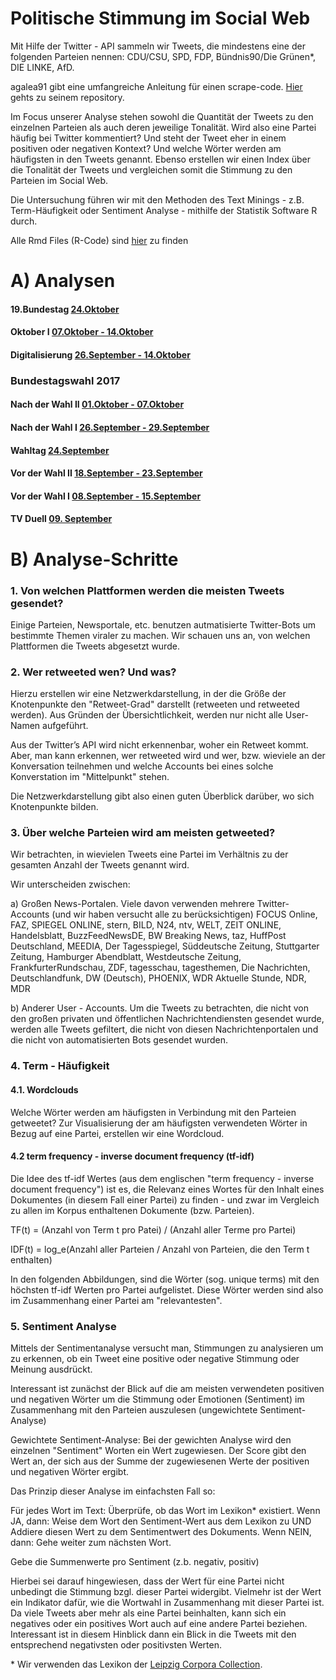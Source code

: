 # Politische Stimmung im Social Web

Mit Hilfe der Twitter - API sammeln wir Tweets, die mindestens eine der folgenden Parteien nennen: CDU/CSU, SPD, FDP, Bündnis90/Die Grünen\*, DIE LINKE, AfD.

agalea91 gibt eine umfangreiche Anleitung für einen scrape-code. [Hier](https://github.com/agalea91/twitter_search) gehts zu seinem repository.

Im Focus unserer Analyse stehen sowohl die Quantität der Tweets zu den einzelnen Parteien als auch deren jeweilige Tonalität. Wird also eine Partei häufig bei Twitter kommentiert? Und steht der Tweet eher in einem positiven oder negativen Kontext? Und welche Wörter werden am häufigsten in den Tweets genannt. Ebenso erstellen wir einen Index über die Tonalität der Tweets und vergleichen somit die Stimmung zu den Parteien im Social Web.

Die Untersuchung führen wir mit den Methoden des Text Minings - z.B. Term-Häufigkeit oder Sentiment Analyse - mithilfe der Statistik Software R durch.

Alle Rmd Files (R-Code) sind [hier](https://github.com/franziloew/politsentiment/tree/master/Rmd_files) zu finden

# A) Analysen

#### 19.Bundestag [24.Oktober](bundestag.md)

#### Oktober I [07.Oktober - 14.Oktober](07_14_okt.md)

#### Digitalisierung [26.September - 14.Oktober](01_07_10.md)

### Bundestagswahl 2017

#### Nach der Wahl II [01.Oktober - 07.Oktober](01_07_okt.md)

#### Nach der Wahl I [26.September - 29.September](25_30.md)

#### Wahltag [24.September](election.md)

#### Vor der Wahl II [18.September - 23.September](18_23_09.md)

#### Vor der Wahl I [08.September - 15.September](17_09.md)

#### TV Duell [09. September](TVDuell.md)

# B) Analyse-Schritte

### 1. Von welchen Plattformen werden die meisten Tweets gesendet?
Einige Parteien, Newsportale, etc. benutzen autmatisierte Twitter-Bots um bestimmte Themen viraler zu machen. Wir schauen uns an, von welchen Plattformen die Tweets abgesetzt wurde.

### 2. Wer retweeted wen? Und was?
Hierzu erstellen wir eine Netzwerkdarstellung, in der die Größe der Knotenpunkte den "Retweet-Grad" darstellt (retweeten und retweeted werden). Aus Gründen der Übersichtlichkeit, werden nur nicht alle User-Namen aufgeführt.

Aus der Twitter’s API wird nicht erkennenbar, woher ein Retweet kommt. Aber, man kann erkennen, wer retweeted wird und wer, bzw. wieviele an der Konversation teilnehmen und welche Accounts bei eines solche Konverstation im "Mittelpunkt" stehen.

Die Netzwerkdarstellung gibt also einen guten Überblick darüber, wo sich Knotenpunkte bilden.

### 3. Über welche Parteien wird am meisten getweeted?
Wir betrachten, in wievielen Tweets eine Partei im Verhältnis zu der gesamten Anzahl der Tweets genannt wird.

Wir unterscheiden zwischen:

  a) Großen News-Portalen.
  Viele davon verwenden mehrere Twitter-Accounts (und wir haben versucht alle zu berücksichtigen)
  FOCUS Online, FAZ, SPIEGEL ONLINE, stern, BILD, N24, ntv, WELT, ZEIT ONLINE, Handelsblatt, BuzzFeedNewsDE, BW Breaking News, taz, HuffPost Deutschland, MEEDIA, Der Tagesspiegel, Süddeutsche Zeitung, Stuttgarter Zeitung, Hamburger Abendblatt, Westdeutsche Zeitung, FrankfurterRundschau, ZDF, tagesschau, tagesthemen, Die Nachrichten, Deutschlandfunk, DW (Deutsch), PHOENIX, WDR Aktuelle Stunde, NDR, MDR

  b) Anderer User - Accounts.
  Um die Tweets zu betrachten, die nicht von den großen privaten und öffentlichen Nachrichtendiensten gesendet wurde, werden alle Tweets gefiltert, die nicht von diesen Nachrichtenportalen und die nicht von automatisierten Bots gesendet wurden.

### 4. Term - Häufigkeit
#### 4.1. Wordclouds
Welche Wörter werden am häufigsten in Verbindung mit den Parteien getweetet? Zur Visualisierung der am häufigsten verwendeten Wörter in Bezug auf eine Partei, erstellen wir eine Wordcloud.


#### 4.2 term frequency - inverse document frequency (tf-idf)
Die Idee des tf-idf Wertes (aus dem englischen "term frequency - inverse document frequency") ist es, die Relevanz eines Wortes für den Inhalt eines Dokumentes (in diesem Fall einer Partei) zu finden - und zwar im Vergleich zu allen im Korpus enthaltenen Dokumente (bzw. Parteien).

TF(t) = (Anzahl von Term t pro Patei) / (Anzahl aller Terme pro Partei)

IDF(t) = log\_e(Anzahl aller Parteien / Anzahl von Parteien, die den Term t enthalten)

In den folgenden Abbildungen, sind die Wörter (sog. unique terms) mit den höchsten tf-idf Werten pro Partei aufgelistet. Diese Wörter werden sind also im Zusammenhang einer Partei am "relevantesten".

### 5. Sentiment Analyse

Mittels der Sentimentanalyse versucht man, Stimmungen zu analysieren um zu erkennen, ob ein Tweet eine positive oder negative Stimmung oder Meinung ausdrückt.

Interessant ist zunächst der Blick auf die am meisten verwendeten positiven und negativen Wörter um die Stimmung oder Emotionen (Sentiment) im Zusammenhang mit den Parteien auszulesen (ungewichtete Sentiment-Analyse)   

Gewichtete Sentiment-Analyse: Bei der gewichten Analyse wird den einzelnen "Sentiment" Worten ein Wert zugewiesen. Der Score gibt den Wert an, der sich aus der Summe der zugewiesenen Werte der positiven und negativen Wörter ergibt.

Das Prinzip dieser Analyse im einfachsten Fall so:

Für jedes Wort im Text:
  Überprüfe, ob das Wort im Lexikon\* existiert.
  Wenn JA, dann:
    Weise dem Wort den Sentiment-Wert aus dem Lexikon zu UND
    Addiere diesen Wert zu dem Sentimentwert des Dokuments.
  Wenn NEIN, dann:
    Gehe weiter zum nächsten Wort.

  Gebe die Summenwerte pro Sentiment (z.b. negativ, positiv)

Hierbei sei darauf hingewiesen, dass der Wert für eine Partei nicht unbedingt die Stimmung bzgl. dieser Partei widergibt. Vielmehr ist der Wert ein Indikator dafür, wie die Wortwahl in Zusammenhang mit dieser Partei ist. Da viele Tweets aber mehr als eine Partei beinhalten, kann sich ein negatives oder ein positives Wort auch auf eine andere Partei beziehen. Interessant ist in diesem Hinblick dann ein Blick in die Tweets mit den entsprechend negativsten oder positivsten Werten.

\* Wir verwenden das Lexikon der [Leipzig Corpora Collection](http://wortschatz.uni-leipzig.de/de/download).
